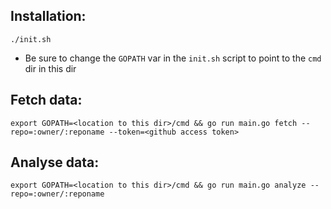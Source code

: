 ## Installation:

```
./init.sh
```
- Be sure to change the `GOPATH` var in the `init.sh` script to point to the `cmd` dir in this dir

## Fetch data:

```
export GOPATH=<location to this dir>/cmd && go run main.go fetch --repo=:owner/:reponame --token=<github access token>
```

## Analyse data:
```
export GOPATH=<location to this dir>/cmd && go run main.go analyze --repo=:owner/:reponame
```